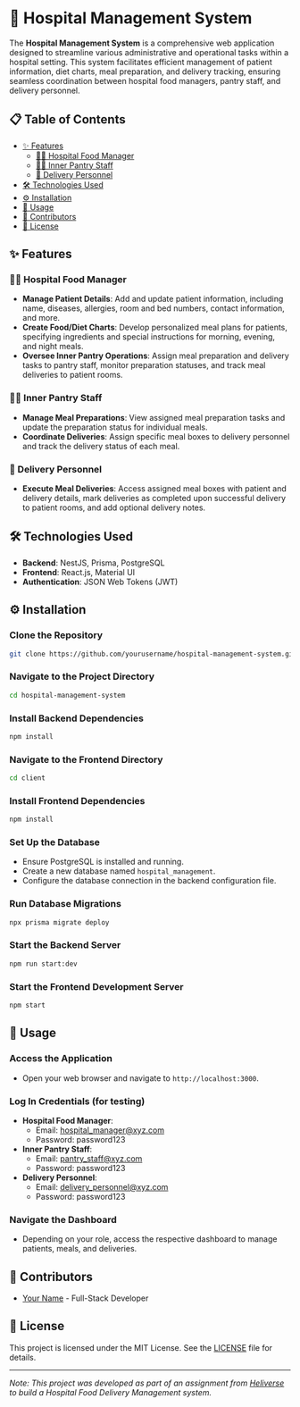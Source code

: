 # 🏥 Hospital Management System

The **Hospital Management System** is a comprehensive web application designed to streamline various administrative and operational tasks within a hospital setting. This system facilitates efficient management of patient information, diet charts, meal preparation, and delivery tracking, ensuring seamless coordination between hospital food managers, pantry staff, and delivery personnel.

## 📋 Table of Contents

- [✨ Features](#-features)
  - [🧑‍⚕️ Hospital Food Manager](#-hospital-food-manager)
  - [👩‍🍳 Inner Pantry Staff](#-inner-pantry-staff)
  - [🚚 Delivery Personnel](#-delivery-personnel)
- [🛠️ Technologies Used](#-technologies-used)
- [⚙️ Installation](#-installation)
- [🚀 Usage](#-usage)
- [🤝 Contributors](#-contributors)
- [📄 License](#-license)

## ✨ Features

### 🧑‍⚕️ Hospital Food Manager

- **Manage Patient Details**: Add and update patient information, including name, diseases, allergies, room and bed numbers, contact information, and more.
- **Create Food/Diet Charts**: Develop personalized meal plans for patients, specifying ingredients and special instructions for morning, evening, and night meals.
- **Oversee Inner Pantry Operations**: Assign meal preparation and delivery tasks to pantry staff, monitor preparation statuses, and track meal deliveries to patient rooms.

### 👩‍🍳 Inner Pantry Staff

- **Manage Meal Preparations**: View assigned meal preparation tasks and update the preparation status for individual meals.
- **Coordinate Deliveries**: Assign specific meal boxes to delivery personnel and track the delivery status of each meal.

### 🚚 Delivery Personnel

- **Execute Meal Deliveries**: Access assigned meal boxes with patient and delivery details, mark deliveries as completed upon successful delivery to patient rooms, and add optional delivery notes.

## 🛠️ Technologies Used

- **Backend**: NestJS, Prisma, PostgreSQL
- **Frontend**: React.js, Material UI
- **Authentication**: JSON Web Tokens (JWT)

## ⚙️ Installation

### Clone the Repository

```bash
git clone https://github.com/yourusername/hospital-management-system.git
```

### Navigate to the Project Directory

```bash
cd hospital-management-system
```

### Install Backend Dependencies

```bash
npm install
```

### Navigate to the Frontend Directory

```bash
cd client
```

### Install Frontend Dependencies

```bash
npm install
```

### Set Up the Database

- Ensure PostgreSQL is installed and running.
- Create a new database named `hospital_management`.
- Configure the database connection in the backend configuration file.

### Run Database Migrations

```bash
npx prisma migrate deploy
```

### Start the Backend Server

```bash
npm run start:dev
```

### Start the Frontend Development Server

```bash
npm start
```

## 🚀 Usage

### Access the Application

- Open your web browser and navigate to `http://localhost:3000`.

### Log In Credentials (for testing)

- **Hospital Food Manager**:
  - Email: hospital_manager@xyz.com
  - Password: password123
- **Inner Pantry Staff**:
  - Email: pantry_staff@xyz.com
  - Password: password123
- **Delivery Personnel**:
  - Email: delivery_personnel@xyz.com
  - Password: password123

### Navigate the Dashboard

- Depending on your role, access the respective dashboard to manage patients, meals, and deliveries.

## 🤝 Contributors

- [Your Name](https://github.com/yourusername) - Full-Stack Developer

## 📄 License

This project is licensed under the MIT License. See the [LICENSE](LICENSE) file for details.

---

*Note: This project was developed as part of an assignment from [Heliverse](https://www.heliverse.com/assignment/hospital-food-management) to build a Hospital Food Delivery Management system.*
